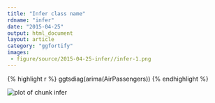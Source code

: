 ```yaml
---
title: "Infer class name"
rdname: "infer"
date: "2015-04-25"
output: html_document
layout: article
category: "ggfortify"
images:
 - figure/source/2015-04-25-infer//infer-1.png
---
```





{% highlight r %}
ggtsdiag(arima(AirPassengers))
{% endhighlight %}

![plot of chunk infer](/allYourFigureAreBelongToUs/figure/source/2015-04-25-infer/infer-1.png) 